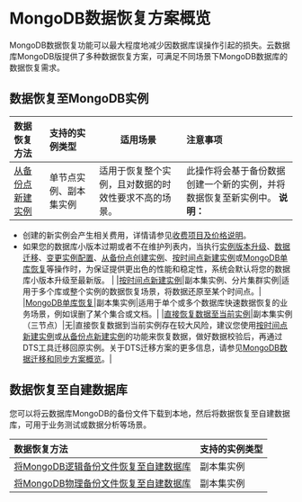 # MongoDB数据恢复方案概览

MongoDB数据恢复功能可以最大程度地减少因数据库误操作引起的损失。云数据库MongoDB版提供了多种数据恢复方案，可满足不同场景下MongoDB数据库的数据恢复需求。

## 数据恢复至MongoDB实例

|数据恢复方法|支持的实例类型|适用场景|注意事项|
|:-----|:------|----|:---|
|[从备份点新建实例](/intl.zh-CN/用户指南/数据恢复/从备份点创建实例.md)|单节点实例、副本集实例|适用于恢复整个实例，且对数据的时效性要求不高的场景。|此操作将会基于备份数据创建一个新的实例，并将数据恢复至新实例中。 **说明：**

-   创建的新实例会产生相关费用，详情请参见[收费项目及价格说明](~~54285~~)。
-   如果您的数据库小版本过期或者不在维护列表内，当执行[实例版本升级](/intl.zh-CN/用户指南/实例管理/数据库升级/升级数据库版本.md)、[数据迁移](/intl.zh-CN/用户指南/数据迁移和同步/MongoDB数据迁移和同步方案概览.md)、[变更实例配置](/intl.zh-CN/用户指南/实例管理/变更实例配置/变更配置方案概览.md)、[从备份点创建实例](/intl.zh-CN/用户指南/数据恢复/从备份点创建实例.md)、[按时间点新建实例](/intl.zh-CN/用户指南/数据恢复/按时间点新建实例.md)或[MongoDB单库恢复](/intl.zh-CN/用户指南/数据恢复/MongoDB单库恢复.md)等操作时，为保证提供更出色的性能和稳定性，系统会默认将您的数据库小版本升级至最新版。 |
|[按时间点新建实例](/intl.zh-CN/用户指南/数据恢复/按时间点新建实例.md)|副本集实例、分片集群实例|适用于多个库或整个实例的数据恢复场景，将数据还原至某个时间点。|
|[MongoDB单库恢复](/intl.zh-CN/用户指南/数据恢复/MongoDB单库恢复.md)|副本集实例|适用于单个或多个数据库快速数据恢复的业务场景，例如误删了某个集合或文档。|
|[直接恢复数据至当前实例](/intl.zh-CN/用户指南/数据恢复/直接恢复备份数据到当前实例.md)|副本集实例（三节点）|无|直接恢复数据到当前实例存在较大风险，建议您使用[按时间点新建实例](/intl.zh-CN/用户指南/数据恢复/按时间点新建实例.md)或[从备份点新建实例](/intl.zh-CN/用户指南/数据恢复/从备份点创建实例.md)的功能来恢复数据，做好数据校验后，再通过DTS工具迁移回原实例。关于DTS迁移方案的更多信息，请参见[MongoDB数据迁移和同步方案概览](/intl.zh-CN/用户指南/数据迁移和同步/MongoDB数据迁移和同步方案概览.md)。|

## 数据恢复至自建数据库

您可以将云数据库MongoDB的备份文件下载到本地，然后将数据恢复至自建数据库，可用于业务测试或数据分析等场景。

|数据恢复方法|支持的实例类型|
|:-----|:------|
|[将MongoDB逻辑备份文件恢复至自建数据库](/intl.zh-CN/用户指南/数据恢复/逻辑备份恢复至自建数据库.md)|副本集实例|
|[将MongoDB物理备份文件恢复至自建数据库](/intl.zh-CN/用户指南/数据恢复/物理备份恢复至自建数据库/将MongoDB物理备份文件恢复至自建数据库.md)|副本集实例|

